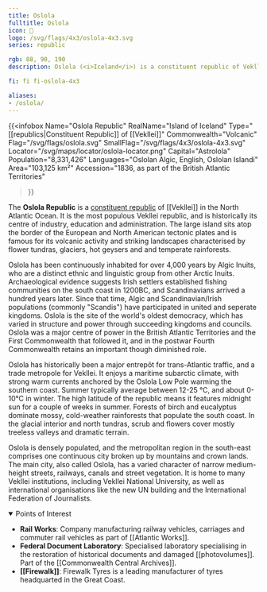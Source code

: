 ```yaml
---
title: Oslola
fulltitle: Oslola
icon: 🌋
logo: /svg/flags/4x3/oslola-4x3.svg
series: republic

rgb: 88, 90, 190
description: Oslola (<i>Iceland</i>) is a constituent republic of Vekllei located in the North Atlantic Ocean.

fi: fi fi-oslola-4x3

aliases:
- /oslola/
---
```

{{<infobox
	 Name="Oslola Republic"
	 RealName="Island of Iceland"
	 Type="[[republics|Constituent Republic]] of [[Vekllei]]"
	 Commonwealth="Volcanic"
	 Flag="/svg/flags/oslola.svg"
	 SmallFlag="/svg/flags/4x3/oslola-4x3.svg"
	 Locator="/svg/maps/locator/oslola-locator.png"
	 Capital="Astrolola"
	 Population="8,331,426"
	 Languages="Oslolan Algic, English, Oslolan Islandi"
	 Area="103,125 km²"
	 Accession="1836, as part of the British Atlantic Territories"
 >}}

The <span class="fi fi-oslola-4x3"></span> **Oslola Republic** is a [constituent republic](/republics/) of [[Vekllei]] in the North Atlantic Ocean. It is the most populous Vekllei republic, and is historically its centre of industry, education and administration. The large island sits atop the border of the European and North American tectonic plates and is famous for its volcanic activity and striking landscapes characterised by flower tundras, glaciers, hot geysers and and temperate rainforests.

Oslola has been continuously inhabited for over 4,000 years by Algic Inuits, who are a distinct ethnic and linguistic group from other Arctic Inuits. Archaeological evidence suggests Irish settlers established fishing communities on the south coast in 1200BC, and Scandinavians arrived a hundred years later. Since that time, Algic and Scandinavian/Irish populations (commonly "Scandis") have participated in united and seperate kingdoms. Oslola is the site of the world's oldest democracy, which has varied in structure and power through succeeding kingdoms and councils. Oslola was a major centre of power in the British Atlantic Territories and the First Commonwealth that followed it, and in the postwar Fourth Commonwealth retains an important though diminished role.

Oslola has historically been a major entrepôt for trans-Atlantic traffic, and a trade metropole for Vekllei. It enjoys a maritime subarctic climate, with strong warm currents anchored by the Oslola Low Pole warming the southern coast. Summer typically average between 12-25 °C, and about 0-10°C in winter. The high latitude of the republic means it features midnight sun for a couple of weeks in summer. Forests of birch and eucalyptus dominate mossy, cold-weather rainforests that populate the south coast. In the glacial interior and north tundras, scrub and flowers cover mostly treeless valleys and dramatic terrain.

Oslola is densely populated, and the metropolitan region in the south-east comprises one continuous city broken up by mountains and crown lands. The main city, also called Oslola, has a varied character of narrow medium-height streets, railways, canals and street vegetation. It is home to many Vekllei institutions, including Vekllei National University, as well as international organisations like the new UN building and the International Federation of Journalists.

<details open>
<summary>Points of Interest</summary>

* **Rail Works**: Company manufacturing railway vehicles, carriages and commuter rail vehicles as part of [[Atlantic Works]].
* **Federal Document Laboratory**: Specialised laboratory specialising in the restoration of historical documents and damaged [[photovolumes]]. Part of the [[Commonwealth Central Archives]].
* **[[Firewalk]]**: Firewalk Tyres is a leading manufacturer of tyres headquarted in the Great Coast.
</details>

